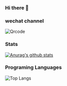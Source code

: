 ### Hi there 👋

<!--
**whp98/whp98** is a ✨ _special_ ✨ repository because its `README.md` (this file) appears on your GitHub profile.

Here are some ideas to get you started:

- 🔭 I’m currently working on ...
- 🌱 I’m currently learning ...
- 👯 I’m looking to collaborate on ...
- 🤔 I’m looking for help with ...
- 💬 Ask me about ...
- 📫 How to reach me: ...
- 😄 Pronouns: ...
- ⚡ Fun fact: ...
-->
###  wechat channel

![Qrcode](https://user-images.githubusercontent.com/32877126/166197333-7e19bb83-9d60-4bee-a899-fa72b1daedeb.jpg)

###  Stats

[![Anurag's github stats](https://github-readme-stats.vercel.app/api?username=whp98&count_private=true&show_icons=true&theme=onedark)](https://github.com/anuraghazra/github-readme-stats)

### Programing Languages

![Top Langs](https://github-readme-stats.vercel.app/api/top-langs/?username=whp98&theme=radical)
